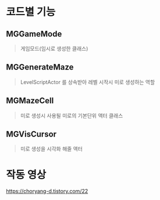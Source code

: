 # 코드별 기능

## MGGameMode
> 게임모드(임시로 생성한 클래스)
## MGGenerateMaze
> LevelScriptActor 를 상속받아 레벨 시작시 미로 생성하는 역할
## MGMazeCell
> 미로 생성시 사용될 미로의 기본단위 액터 클래스
## MGVisCursor
> 미로 생성을 시각화 해줄 액터

# 작동 영상
https://choryang-d.tistory.com/22
